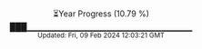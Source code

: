 <p align="center">
⏳Year Progress (10.79 %)<br>
███▁▁▁▁▁▁▁▁▁▁▁▁▁▁▁▁▁▁▁▁▁▁▁▁▁▁▁ <br>
<sub>Updated: Fri, 09 Feb 2024 12:03:21 GMT</sub>
</p>

